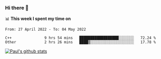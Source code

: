 ### Hi there 👋

📊 **This week I spent my time on**
<!--START_SECTION:waka-->

```text
From: 27 April 2022 - To: 04 May 2022

C++               9 hrs 54 mins   ██████████████████░░░░░░░   72.24 %
Other             2 hrs 26 mins   ████▒░░░░░░░░░░░░░░░░░░░░   17.78 %
```

<!--END_SECTION:waka-->


[![Paul's github stats](https://github-readme-stats.vercel.app/api?username=mickeyouyou&theme=dracula&show_icons=true)](https://github.com/anuraghazra/github-readme-stats)
